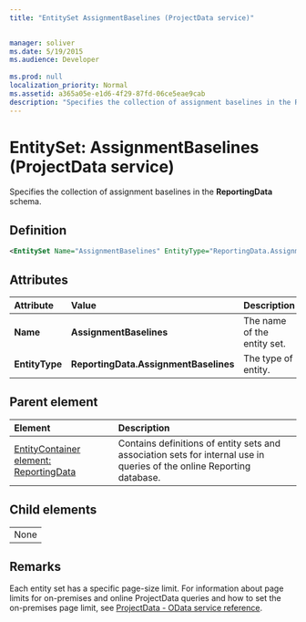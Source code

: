```yaml
---
title: "EntitySet AssignmentBaselines (ProjectData service)"

 
manager: soliver
ms.date: 5/19/2015
ms.audience: Developer
 
ms.prod: null
localization_priority: Normal
ms.assetid: a365a05e-e1d6-4f29-87fd-06ce5eae9cab
description: "Specifies the collection of assignment baselines in the ReportingData schema."
---
```


# EntitySet: AssignmentBaselines (ProjectData service)

Specifies the collection of assignment baselines in the **ReportingData** schema. 
  
## Definition

```XML
<EntitySet Name="AssignmentBaselines" EntityType="ReportingData.AssignmentBaseline" />

```

## Attributes

|**Attribute**|**Value**|**Description**|
|:-----|:-----|:-----|
|**Name** <br/> |**AssignmentBaselines** <br/> |The name of the entity set.  <br/> |
|**EntityType** <br/> |**ReportingData.AssignmentBaselines** <br/> |The type of entity.  <br/> |
   
## Parent element

|**Element**|**Description**|
|:-----|:-----|
|[EntityContainer element: ReportingData](entitycontainer-reportingdata-projectdata-service.md) <br/> |Contains definitions of entity sets and association sets for internal use in queries of the online Reporting database.  <br/> |
   
## Child elements

||
|:-----|
|None |
   
## Remarks

Each entity set has a specific page-size limit. For information about page limits for on-premises and online ProjectData queries and how to set the on-premises page limit, see [ProjectData - OData service reference](projectdataproject-odata-service-reference.md).
  

